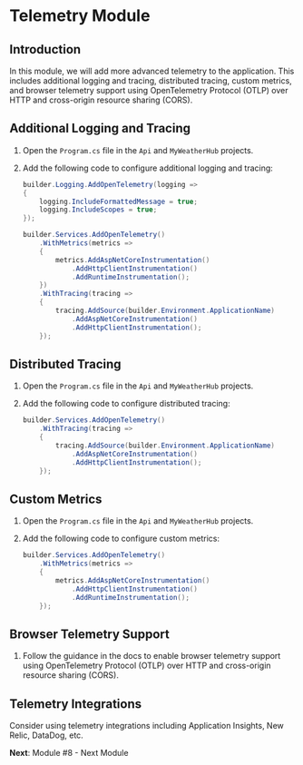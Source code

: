 # Telemetry Module

## Introduction

In this module, we will add more advanced telemetry to the application. This includes additional logging and tracing, distributed tracing, custom metrics, and browser telemetry support using OpenTelemetry Protocol (OTLP) over HTTP and cross-origin resource sharing (CORS).

## Additional Logging and Tracing

1. Open the `Program.cs` file in the `Api` and `MyWeatherHub` projects.
2. Add the following code to configure additional logging and tracing:

    ```csharp
    builder.Logging.AddOpenTelemetry(logging =>
    {
        logging.IncludeFormattedMessage = true;
        logging.IncludeScopes = true;
    });

    builder.Services.AddOpenTelemetry()
        .WithMetrics(metrics =>
        {
            metrics.AddAspNetCoreInstrumentation()
                .AddHttpClientInstrumentation()
                .AddRuntimeInstrumentation();
        })
        .WithTracing(tracing =>
        {
            tracing.AddSource(builder.Environment.ApplicationName)
                .AddAspNetCoreInstrumentation()
                .AddHttpClientInstrumentation();
        });
    ```

## Distributed Tracing

1. Open the `Program.cs` file in the `Api` and `MyWeatherHub` projects.
2. Add the following code to configure distributed tracing:

    ```csharp
    builder.Services.AddOpenTelemetry()
        .WithTracing(tracing =>
        {
            tracing.AddSource(builder.Environment.ApplicationName)
                .AddAspNetCoreInstrumentation()
                .AddHttpClientInstrumentation();
        });
    ```

## Custom Metrics

1. Open the `Program.cs` file in the `Api` and `MyWeatherHub` projects.
2. Add the following code to configure custom metrics:

    ```csharp
    builder.Services.AddOpenTelemetry()
        .WithMetrics(metrics =>
        {
            metrics.AddAspNetCoreInstrumentation()
                .AddHttpClientInstrumentation()
                .AddRuntimeInstrumentation();
        });
    ```

## Browser Telemetry Support

1. Follow the guidance in the docs to enable browser telemetry support using OpenTelemetry Protocol (OTLP) over HTTP and cross-origin resource sharing (CORS).

## Telemetry Integrations

Consider using telemetry integrations including Application Insights, New Relic, DataDog, etc.

**Next**: Module #8 - Next Module
